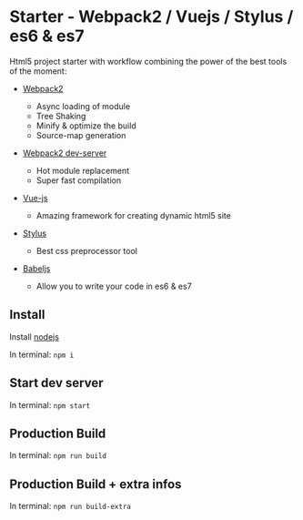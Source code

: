 # Starter - Webpack2 / Vuejs / Stylus / es6 & es7

Html5 project starter with workflow combining the power of the best tools of the moment:

- [Webpack2](https://webpack.github.io/docs/roadmap.html)
	- Async loading of module
	- Tree Shaking
	- Minify & optimize the build
	- Source-map generation


- [Webpack2 dev-server](https://webpack.github.io/docs/webpack-dev-server.html)
	- Hot module replacement
	- Super fast compilation


- [Vue-js](https://vuejs.org/)
	- Amazing framework for creating dynamic html5 site


- [Stylus](http://stylus-lang.com/)
	- Best css preprocessor tool


- [Babeljs](https://babeljs.io/)
	- Allow you to write your code in es6 & es7

## Install
Install [nodejs](https://nodejs.org/)

In terminal: `npm i`

## Start dev server
In terminal: `npm start`

## Production Build
In terminal: `npm run build`

## Production Build + extra infos
In terminal: `npm run build-extra`
